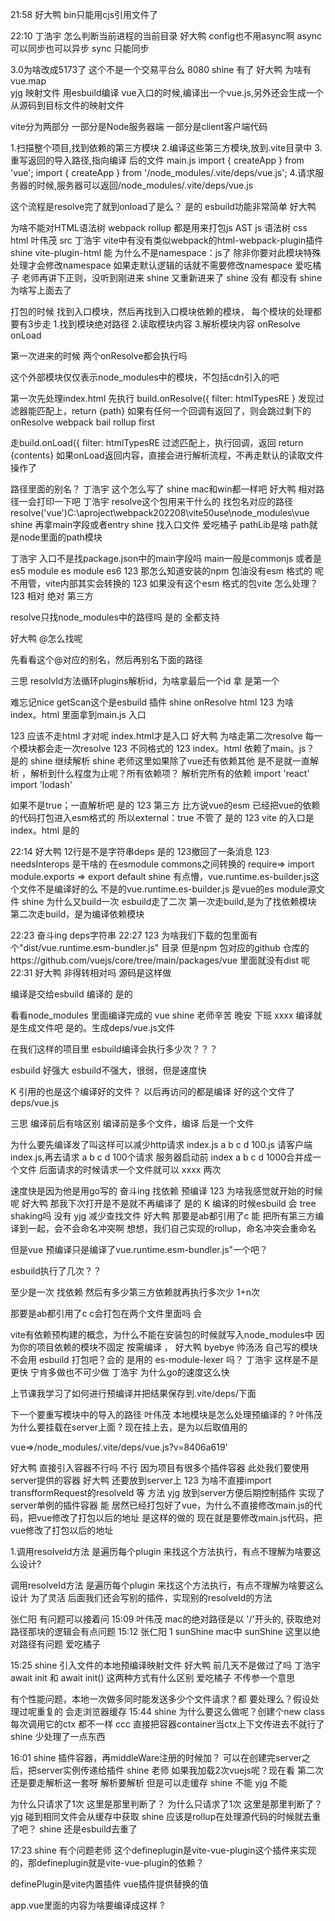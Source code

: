 21:58
好大鸭
bin只能用cjs引用文件了 


22:10
丁浩宇
怎么判断当前进程的当前目录 
好大鸭
config也不用async啊 
async 可以同步也可以异步
sync 只能同步





3.0为啥改成5173了 这个不是一个交易平台么 
8080
shine
有了 
好大鸭
为啥有vue.map  
yjg
映射文件 
用esbuild编译 vue入口的时候,编译出一个vue.js,另外还会生成一个从源码到目标文件的映射文件

vite分为两部分
一部分是Node服务器端
一部分是client客户端代码

1.扫描整个项目,找到依赖的第三方模块
2.编译这些第三方模块,放到.vite目录中
3.重写返回的导入路径,指向编译 后的文件 main.js
import { createApp } from 'vue';
import { createApp } from '/node_modules/.vite/deps/vue.js';
4.请求服务器的时候,服务器可以返回/node_modules/.vite/deps/vue.js



这个流程是resolve完了就到onload了是么？ 
是的
esbuild功能非常简单
好大鸭




为啥不能对HTML语法树 
webpack rollup 都是用来打包js
AST
js 语法树
css  
html 
叶伟茂
src 
丁浩宇
vite中有没有类似webpack的html-webpack-plugin插件 
shine
vite-plugin-html 
能
为什么不是namespace：js了 
除非你要对此模块特殊 处理才会修改namespace
如果走默认逻辑的话就不需要修改namespace
爱吃橘子
老师再讲下正则，没听到刚进来 
shine
又重新进来了 
shine
没有 都没有 
shine
为啥写上面去了 



打包的时候 
找到入口模块，然后再找到入口模块依赖的模块，
每个模块的处理都要有3步走
1.找到模块绝对路径
2.读取模块内容
3.解析模块内容
onResolve onLoad


第一次进来的时候 两个onResolve都会执行吗 


这个外部模块仅仅表示node_modules中的模块，不包括cdn引入的吧 

第一次先处理index.html
先执行 build.onResolve({ filter: htmlTypesRE }
发现过滤器能匹配上，return {path}
如果有任何一个回调有返回了，则会跳过剩下的onResolve
webpack bail rollup first

走build.onLoad({ filter: htmlTypesRE
过滤匹配上，执行回调，返回 return {contents}
如果onLoad返回内容，直接会进行解析流程，不再走默认的读取文件操作了



路径里面的别名？ 
丁浩宇
这个怎么写了 
shine
mac和win都一样吧 
好大鸭
相对路径一会打印一下吧 
丁浩宇
resolve这个包用来干什么的 
找包名对应的路径
resolve('vue')C:\aproject\webpack202208\vite50use\node_modules\vue
shine
再拿main字段或者entry 
shine
找入口文件 
爱吃橘子
pathLib是啥 
path就是node里面的path模块

丁浩宇
入口不是找package.json中的main字段吗 
main一般是commonjs 或者是es5
module es module es6
123
那怎么知道安装的npm 包油没有esm 格式的 呢 
 不用管，vite内部其实会转换的
123
如果没有这个esm 格式的包vite 怎么处理？ 
123
相对 绝对 第三方 


resolve只找node_modules中的路径吗 是的
全都支持

好大鸭
@怎么找呢 

先看看这个@对应的别名，然后再别名下面的路径


三思
resolvId方法循环plugins解析id，为啥拿最后一个id 
拿 是第一个






难忘记nice
getScan这个是esbuild 插件
shine
onResolve html 
123
为啥 index。html 里面拿到main.js 入口 

123
应该不走html 才对呢 
index.html才是入口
好大鸭
为啥走第二次resolve 
每一个模块都会走一次resolve
123
不同格式的 
123
index。html 依赖了main。js？ 是的
shine
继续解析 
shine
老师这里如果除了vue还有依赖其他 是不是就一直解析
，解析到什么程度为止呢？所有依赖项？ 
解析完所有的依赖
import 'react'
import 'lodash'

如果不是true；一直解析吧 是的
123
第三方 比方说vue的esm 已经把vue的依赖的代码打包进入esm格式的 所以external：true 不管了
是的 
123
vite 的入口是index。html 
是的





22:14
好大鸭
12行是不是字符串deps 是的
123撤回了一条消息
123
needsInterops 是干啥的 在esmodule commons之间转换的
require=> import
module.exports => export default
shine
有点懵，vue.runtime.es-builder.js这个文件不是编译好的么 
不是的vue.runtime.es-builder.js 是vue的es module源文件
shine
为什么又build一次 
esbuild走了二次
第一次走build,是为了找依赖模块
第二次走build，是为编译依赖模块


22:23
奋斗ing
deps字符串 
22:27
123
为啥我们下载的包里面有个"dist/vue.runtime.esm-bundler.js" 目录 但是npm 包对应的github 仓库的https://github.com/vuejs/core/tree/main/packages/vue 里面就没有dist 呢 
22:31
好大鸭
非得转相对吗 源码是这样做


编译是交给esbuild 编译的 是的



看看node_modules 里面编译完成的  vue 
shine
老师辛苦 晚安 下班 
xxxx
编译就是生成文件吧 是的。生成deps/vue.js文件

在我们这样的项目里
esbuild编译会执行多少次？？？



esbuild 好强大 
esbuild不强大，很弱，但是速度快

K
 引用的也是这个编译好的文件？
 以后再访问的都是编译 好的这个文件了deps/vue.js

三思
编译前后有啥区别 
编译前是多个文件，编译 后是一个文件

为什么要先编译发了叫这样可以减少http请求
index.js  a  b c d 100.js
请客户端index.js,再去请求 a b c d 100个请求
服务器启动前
index  a b c d  1000合并成一个文件
后面请求的时候请求一个文件就可以
xxxx
两次 



速度快是因为他是用go写的 
奋斗ing
找依赖 预编译 
123
为啥我感觉就开始的时候呢 
好大鸭
那我下次打开是不是就不再编译了 是的
K
编译的时候esbuild 会 tree shaking吗 没有
yjg
减少查找文件 
好大鸭
那要是ab都引用了c 
能
把所有第三方编译到一起，会不会命名冲突啊 
想想，我们自己实现的rollup，命名冲突会重命名


但是vue 预编译只是编译了vue.runtime.esm-bundler.js"一个吧？ 

esbuild执行了几次？？

至少是一次
找依赖
然后有多少第三方依赖就再执行多次少
1+n次


那要是ab都引用了c c会打包在两个文件里面吗 
会


vite有依赖预构建的概念，为什么不能在安装包的时候就写入node_modules中 
因为你的项目依赖的模块不固定
按需编译 ，
好大鸭
byebye 
帅汤汤
自己写的模块不会用 esbuild 打包吧？会的
是用的 es-module-lexer 吗？ 
丁浩宇
这样是不是更快 
宁肯多做也不可少做 
丁浩宇
为什么go的速度这么快 


上节课我学习了如何进行预编译并把结果保存到.vite/deps/下面


下一个要重写模块中的导入的路径
叶伟茂
本地模块是怎么处理预编译的  ? 
叶伟茂
为什么要挂载在server上面  ? 
现在挂上去，是为以后取值用的

vue=>/node_modules/.vite/deps/vue.js?v=8406a619'



好大鸭
直接引入容器不行吗 
不行
因为项目有很多个插件容器
此处我们要使用server提供的容器
好大鸭
还要放到server上 
123
为啥不直接import  transfformRequest的resolveId 等 方法 
yjg
放到server方便后期控制插件 
实现了server单例的插件容器
能
居然已经打包好了vue，为什么不直接修改main.js的代码，把vue修改了打包以后的地址
是这样的做的
现在就是要修改main.js代码，把vue修改了打包以后的地址
 


1.调用resolveId方法 是遍历每个plugin 来找这个方法执行，有点不理解为啥要这么设计?


调用resolveId方法 是遍历每个plugin 来找这个方法执行，有点不理解为啥要这么设计 
为了灵活 
后面我们还会写别的插件，实现别的resolveId的方法

张仁阳
有问题可以接着问 
15:09
叶伟茂
mac的绝对路径是以 '/'开头的, 获取绝对路径那块的逻辑会有点问题 
15:12
张仁阳
1 
sunShine
mac中<script type="module" src="/src/main.js"></script> 
sunShine
这里以绝对路径有问题 
爱吃橘子



15:25
shine
引入文件的本地预编译映射文件 
好大鸭
前几天不是做过了吗 
丁浩宇
await init 和 await init() 这两种方式有什么区别 
爱吃橘子
不传参一个意思 


有个性能问题，本地一次做多同时能发送多少个文件请求？都 要处理么？假设处理过呢重复的 
会走浏览器缓存
15:44
shine
为什么要这么做呢？创建个new class 
每次调用它的ctx 都不一样
ccc
直接把容器container当ctx上下文传进去不就行了 
shine
少处理了一点东西


16:01
shine
插件容器，再middleWare注册的时候加？ 
可以在创建完server之后，把server实例传递给插件
shine
老师 如果我加载2次vuejs呢？现在看 第二次还是要走解析这一套呀 
解析要解析
但是可以走缓存
shine
不能 
yjg
不能 


为什么只请求了1次 这里是那里判断了？
为什么只请求了1次 这里是那里判断了？ 
yjg
碰到相同文件会从缓存中获取 
shine
应该是rollup在处理源代码的时候就去重了吧？ 
shine
还是esbuild去重了 



17:23
shine
有个问题老师 
这个defineplugin是vite-vue-plugin这个插件来实现的，那defineplugin就是vite-vue-plugin的依赖？ 


definePlugin是vite内置插件
vue插件提供替换的值


app.vue里面的内容为啥要编译成这样  ? 


